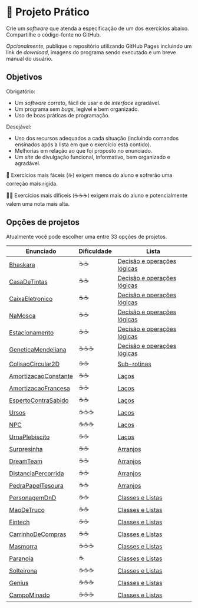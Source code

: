 # 🚀 Projeto Prático

Crie um _software_ que atenda a especificação de um dos exercícios abaixo. Compartilhe o código-fonte no GitHub.

_Opcionalmente_, publique o repositório utilizando GitHub Pages incluindo um link de _download_, imagens do programa sendo executado e um breve manual do usuário.

## Objetivos

Obrigatório:

- Um _software_ correto, fácil de usar e de _interface_ agradável.
- Um programa sem _bugs_, legível e bem organizado.
- Uso de boas práticas de programação.

Desejável:

- Uso dos recursos adequados a cada situação (incluindo comandos ensinados após a lista em que o exercício está contido).
- Melhorias em relação ao que foi proposto no enunciado.
- Um _site_ de divulgação funcional, informativo, bem organizado e agradável.

🦥 Exercícios mais fáceis (☕) exigem menos do aluno e sofrerão uma correção mais rígida.

🐱‍👤 Exercícios mais difíceis (☕☕☕) exigem mais do aluno e potencialmente valem uma nota mais alta.

## Opções de projetos

Atualmente você pode escolher uma entre 33 opções de projetos.

| Enunciado                                                                                                                                         | Dificuldade | Lista                                             |
| ------------------------------------------------------------------------------------------------------------------------------------------------- | ----------- | ------------------------------------------------- |
| [Bhaskara](https://github.com/ermogenes/aulas-programacao-csharp/blob/master/exercises/decisao-simples.md#Exercício-Bhaskara)                     | ☕☕        | [Decisão e operações lógicas](decisao-simples.md) |
| [CasaDeTintas](https://github.com/ermogenes/aulas-programacao-csharp/blob/master/exercises/decisao-simples.md#exercício-casadetintas)             | ☕☕        | [Decisão e operações lógicas](decisao-simples.md) |
| [CaixaEletronico](https://github.com/ermogenes/aulas-programacao-csharp/blob/master/exercises/decisao-simples.md#exercício-caixaeletronico)       | ☕☕        | [Decisão e operações lógicas](decisao-simples.md) |
| [NaMosca](https://github.com/ermogenes/aulas-programacao-csharp/blob/master/exercises/decisao-simples.md#exercício-namosca)                       | ☕☕        | [Decisão e operações lógicas](decisao-simples.md) |
| [Estacionamento](https://github.com/ermogenes/aulas-programacao-csharp/blob/master/exercises/decisao-simples.md#exercício-estacionamento)         | ☕☕        | [Decisão e operações lógicas](decisao-simples.md) |
| [GeneticaMendeliana](https://github.com/ermogenes/aulas-programacao-csharp/blob/master/exercises/decisao-simples.md#exercício-geneticamendeliana) | ☕☕☕      | [Decisão e operações lógicas](decisao-simples.md) |
| [ColisaoCircular2D](https://github.com/ermogenes/aulas-programacao-csharp/blob/master/exercises/sub-rotinas.md#exercício-colisaocircular2d)       | ☕☕        | [Sub-rotinas](sub-rotinas.md)                     |
| [AmortizacaoConstante](https://github.com/ermogenes/aulas-programacao-csharp/blob/master/exercises/lacos.md#exercício-amortizacaoconstante)       | ☕☕        | [Laços](lacos.md)                                 |
| [AmortizacaoFrancesa](https://github.com/ermogenes/aulas-programacao-csharp/blob/master/exercises/lacos.md#exercício-amortizacaofrancesa)         | ☕☕        | [Laços](lacos.md)                                 |
| [EspertoContraSabido](https://github.com/ermogenes/aulas-programacao-csharp/blob/master/exercises/lacos.md#exercício-espertocontrasabido)         | ☕☕        | [Laços](lacos.md)                                 |
| [Ursos](https://github.com/ermogenes/aulas-programacao-csharp/blob/master/exercises/lacos.md#exercício-ursos)                                     | ☕☕☕      | [Laços](lacos.md)                                 |
| [NPC](https://github.com/ermogenes/aulas-programacao-csharp/blob/master/exercises/lacos.md#exercício-npc)                                         | ☕☕☕      | [Laços](lacos.md)                                 |
| [UrnaPlebiscito](https://github.com/ermogenes/aulas-programacao-csharp/blob/master/exercises/lacos.md#exercício-urnaplebiscito)                   | ☕☕        | [Laços](lacos.md)                                 |
| [Surpresinha](https://github.com/ermogenes/aulas-programacao-csharp/blob/master/exercises/arranjos.md#exercício-surpresinha)                      | ☕☕        | [Arranjos](arranjos.md)                           |
| [DreamTeam](https://github.com/ermogenes/aulas-programacao-csharp/blob/master/exercises/arranjos.md#exercício-dreamteam)                          | ☕☕        | [Arranjos](arranjos.md)                           |
| [DistanciaPercorrida](https://github.com/ermogenes/aulas-programacao-csharp/blob/master/exercises/arranjos.md#exercício-distanciapercorrida)      | ☕☕        | [Arranjos](arranjos.md)                           |
| [PedraPapelTesoura](https://github.com/ermogenes/aulas-programacao-csharp/blob/master/exercises/arranjos.md#exercício-pedrapapeltesoura)          | ☕☕        | [Arranjos](arranjos.md)                           |
| [PersonagemDnD](https://github.com/ermogenes/aulas-programacao-csharp/blob/master/exercises/classes-listas.md#exercício-personagemdnd)            | ☕☕        | [Classes e Listas](classes-listas.md)             |
| [MaoDeTruco](https://github.com/ermogenes/aulas-programacao-csharp/blob/master/exercises/classes-listas.md#exercício-maodetruco)                  | ☕☕        | [Classes e Listas](classes-listas.md)             |
| [Fintech](https://github.com/ermogenes/aulas-programacao-csharp/blob/master/exercises/classes-listas.md#exercício-fintech)                        | ☕☕        | [Classes e Listas](classes-listas.md)             |
| [CarrinhoDeCompras](https://github.com/ermogenes/aulas-programacao-csharp/blob/master/exercises/classes-listas.md#exercício-carrinhodecompras)    | ☕☕        | [Classes e Listas](classes-listas.md)             |
| [Masmorra](https://github.com/ermogenes/aulas-programacao-csharp/blob/master/exercises/classes-listas.md#exercício-masmorra)                      | ☕☕☕      | [Classes e Listas](classes-listas.md)             |
| [Paranoia](https://github.com/ermogenes/aulas-programacao-csharp/blob/master/exercises/classes-listas.md#exercício-paranoia)                      | ☕          | [Classes e Listas](classes-listas.md)             |
| [Solteirona](https://github.com/ermogenes/aulas-programacao-csharp/blob/master/exercises/classes-listas.md#exercício-solteirona)                  | ☕☕☕      | [Classes e Listas](classes-listas.md)             |
| [Genius](https://github.com/ermogenes/aulas-programacao-csharp/blob/master/exercises/classes-listas.md#exercício-genius)                          | ☕☕☕      | [Classes e Listas](classes-listas.md)             |
| [CampoMinado](https://github.com/ermogenes/aulas-programacao-csharp/blob/master/exercises/classes-listas.md#exercício-campominado)                | ☕☕☕      | [Classes e Listas](classes-listas.md)             |

